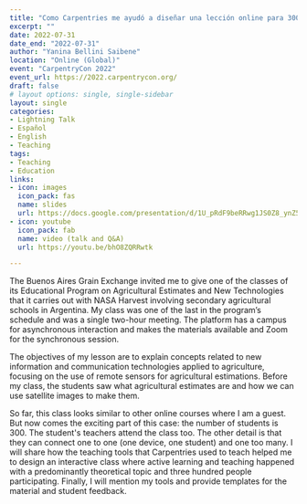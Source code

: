 ```yaml
---
title: "Como Carpentries me ayudó a diseñar una lección online para 300 estudiantes | How The Carpentries helped me design an online lesson for 300 students"
excerpt: ""
date: 2022-07-31
date_end: "2022-07-31"
author: "Yanina Bellini Saibene"
location: "Online (Global)"
event: "CarpentryCon 2022"
event_url: https://2022.carpentrycon.org/
draft: false
# layout options: single, single-sidebar
layout: single
categories:
- Lightning Talk
- Español
- English
- Teaching
tags:
- Teaching
- Education
links:
- icon: images
  icon_pack: fas
  name: slides 
  url: https://docs.google.com/presentation/d/1U_pRdF9beRRwg1JS0Z8_ynZ5JUcmrPpYwkeMeirSS6I/edit?usp=sharing
- icon: youtube
  icon_pack: fab
  name: video (talk and Q&A)
  url: https://youtu.be/bhO8ZQRRwtk

---
```


The Buenos Aires Grain Exchange invited me to give one of the classes of its Educational Program on Agricultural Estimates and New Technologies that it carries out with NASA Harvest involving secondary agricultural schools in Argentina. My class was one of the last in the program’s schedule and was a single two-hour meeting. The platform has a campus for asynchronous interaction and makes the materials available and Zoom for the synchronous session.

The objectives of my lesson are to explain concepts related to new information and communication technologies applied to agriculture, focusing on the use of remote sensors for agricultural estimations. Before my class, the students saw what agricultural estimates are and how we can use satellite images to make them.

So far, this class looks similar to other online courses where I am a guest. But now comes the exciting part of this case: the number of students is 300. The student's teachers attend the class too. The other detail is that they can connect one to one (one device, one student) and one too many. I will share how the teaching tools that Carpentries used to teach helped me to design an interactive class where active learning and teaching happened with a predominantly theoretical topic and three hundred people participating. Finally, I will mention my tools and provide templates for the material and student feedback.
